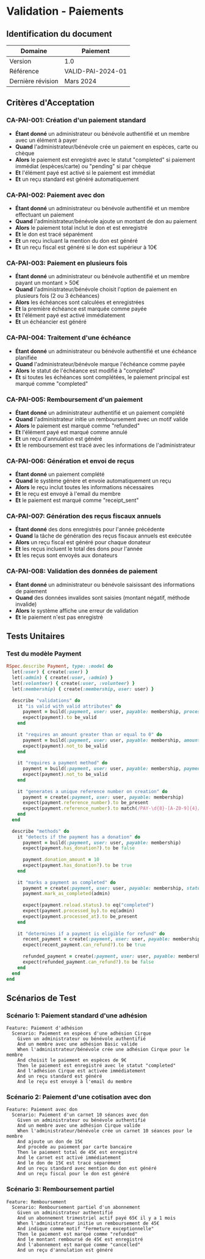 # Validation - Paiements

## Identification du document

| Domaine           | Paiement                            |
|-------------------|-------------------------------------|
| Version           | 1.0                                 |
| Référence         | VALID-PAI-2024-01                   |
| Dernière révision | Mars 2024                           |

## Critères d'Acceptation

### CA-PAI-001: Création d'un paiement standard
- **Étant donné** un administrateur ou bénévole authentifié et un membre avec un élément à payer
- **Quand** l'administrateur/bénévole crée un paiement en espèces, carte ou chèque
- **Alors** le paiement est enregistré avec le statut "completed" si paiement immédiat (espèces/carte) ou "pending" si par chèque
- **Et** l'élément payé est activé si le paiement est immédiat
- **Et** un reçu standard est généré automatiquement

### CA-PAI-002: Paiement avec don
- **Étant donné** un administrateur ou bénévole authentifié et un membre effectuant un paiement
- **Quand** l'administrateur/bénévole ajoute un montant de don au paiement
- **Alors** le paiement total inclut le don et est enregistré
- **Et** le don est tracé séparément
- **Et** un reçu incluant la mention du don est généré
- **Et** un reçu fiscal est généré si le don est supérieur à 10€

### CA-PAI-003: Paiement en plusieurs fois
- **Étant donné** un administrateur ou bénévole authentifié et un membre payant un montant > 50€
- **Quand** l'administrateur/bénévole choisit l'option de paiement en plusieurs fois (2 ou 3 échéances)
- **Alors** les échéances sont calculées et enregistrées
- **Et** la première échéance est marquée comme payée
- **Et** l'élément payé est activé immédiatement
- **Et** un échéancier est généré

### CA-PAI-004: Traitement d'une échéance
- **Étant donné** un administrateur ou bénévole authentifié et une échéance planifiée
- **Quand** l'administrateur/bénévole marque l'échéance comme payée
- **Alors** le statut de l'échéance est modifié à "completed"
- **Et** si toutes les échéances sont complétées, le paiement principal est marqué comme "completed"

### CA-PAI-005: Remboursement d'un paiement
- **Étant donné** un administrateur authentifié et un paiement complété
- **Quand** l'administrateur initie un remboursement avec un motif valide
- **Alors** le paiement est marqué comme "refunded"
- **Et** l'élément payé est marqué comme annulé
- **Et** un reçu d'annulation est généré
- **Et** le remboursement est tracé avec les informations de l'administrateur

### CA-PAI-006: Génération et envoi de reçus
- **Étant donné** un paiement complété
- **Quand** le système génère et envoie automatiquement un reçu
- **Alors** le reçu inclut toutes les informations nécessaires
- **Et** le reçu est envoyé à l'email du membre
- **Et** le paiement est marqué comme "receipt_sent"

### CA-PAI-007: Génération des reçus fiscaux annuels
- **Étant donné** des dons enregistrés pour l'année précédente
- **Quand** la tâche de génération des reçus fiscaux annuels est exécutée
- **Alors** un reçu fiscal est généré pour chaque donateur
- **Et** les reçus incluent le total des dons pour l'année
- **Et** les reçus sont envoyés aux donateurs

### CA-PAI-008: Validation des données de paiement
- **Étant donné** un administrateur ou bénévole saisissant des informations de paiement
- **Quand** des données invalides sont saisies (montant négatif, méthode invalide)
- **Alors** le système affiche une erreur de validation
- **Et** le paiement n'est pas enregistré

## Tests Unitaires

### Test du modèle Payment
```ruby
RSpec.describe Payment, type: :model do
  let(:user) { create(:user) }
  let(:admin) { create(:user, :admin) }
  let(:volunteer) { create(:user, :volunteer) }
  let(:membership) { create(:membership, user: user) }
  
  describe "validations" do
    it "is valid with valid attributes" do
      payment = build(:payment, user: user, payable: membership, processed_by: admin)
      expect(payment).to be_valid
    end
    
    it "requires an amount greater than or equal to 0" do
      payment = build(:payment, user: user, payable: membership, amount: -1)
      expect(payment).not_to be_valid
    end
    
    it "requires a payment method" do
      payment = build(:payment, user: user, payable: membership, payment_method: nil)
      expect(payment).not_to be_valid
    end
    
    it "generates a unique reference number on creation" do
      payment = create(:payment, user: user, payable: membership)
      expect(payment.reference_number).to be_present
      expect(payment.reference_number).to match(/PAY-\d{8}-[A-Z0-9]{4}/)
    end
  end
  
  describe "methods" do
    it "detects if the payment has a donation" do
      payment = build(:payment, user: user, payable: membership)
      expect(payment.has_donation?).to be false
      
      payment.donation_amount = 10
      expect(payment.has_donation?).to be true
    end
    
    it "marks a payment as completed" do
      payment = create(:payment, user: user, payable: membership, status: :pending)
      payment.mark_as_completed(admin)
      
      expect(payment.reload.status).to eq("completed")
      expect(payment.processed_by).to eq(admin)
      expect(payment.processed_at).to be_present
    end
    
    it "determines if a payment is eligible for refund" do
      recent_payment = create(:payment, user: user, payable: membership, status: :completed, created_at: 1.day.ago)
      expect(recent_payment.can_refund?).to be true
      
      refunded_payment = create(:payment, user: user, payable: membership, status: :refunded)
      expect(refunded_payment.can_refund?).to be false
    end
  end
end
```

## Scénarios de Test

### Scénario 1: Paiement standard d'une adhésion
```gherkin
Feature: Paiement d'adhésion
  Scenario: Paiement en espèces d'une adhésion Cirque
    Given un administrateur ou bénévole authentifié
    And un membre avec une adhésion Basic valide
    When l'administrateur/bénévole crée une adhésion Cirque pour le membre
    And choisit le paiement en espèces de 9€
    Then le paiement est enregistré avec le statut "completed"
    And l'adhésion Cirque est activée immédiatement
    And un reçu standard est généré
    And le reçu est envoyé à l'email du membre
```

### Scénario 2: Paiement d'une cotisation avec don
```gherkin
Feature: Paiement avec don
  Scenario: Paiement d'un carnet 10 séances avec don
    Given un administrateur ou bénévole authentifié
    And un membre avec une adhésion Cirque valide
    When l'administrateur/bénévole crée un carnet 10 séances pour le membre
    And ajoute un don de 15€
    And procède au paiement par carte bancaire
    Then le paiement total de 45€ est enregistré
    And le carnet est activé immédiatement
    And le don de 15€ est tracé séparément
    And un reçu standard avec mention du don est généré
    And un reçu fiscal pour le don est généré
```

### Scénario 3: Remboursement partiel
```gherkin
Feature: Remboursement
  Scenario: Remboursement partiel d'un abonnement
    Given un administrateur authentifié
    And un abonnement trimestriel actif payé 65€ il y a 1 mois
    When l'administrateur initie un remboursement de 45€
    And indique comme motif "Fermeture exceptionnelle"
    Then le paiement est marqué comme "refunded"
    And le montant remboursé de 45€ est enregistré
    And l'abonnement est marqué comme "cancelled"
    And un reçu d'annulation est généré
``` 